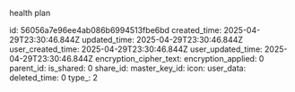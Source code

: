 health plan

id: 56056a7e96ee4ab086b6994513fbe6bd
created_time: 2025-04-29T23:30:46.844Z
updated_time: 2025-04-29T23:30:46.844Z
user_created_time: 2025-04-29T23:30:46.844Z
user_updated_time: 2025-04-29T23:30:46.844Z
encryption_cipher_text: 
encryption_applied: 0
parent_id: 
is_shared: 0
share_id: 
master_key_id: 
icon: 
user_data: 
deleted_time: 0
type_: 2